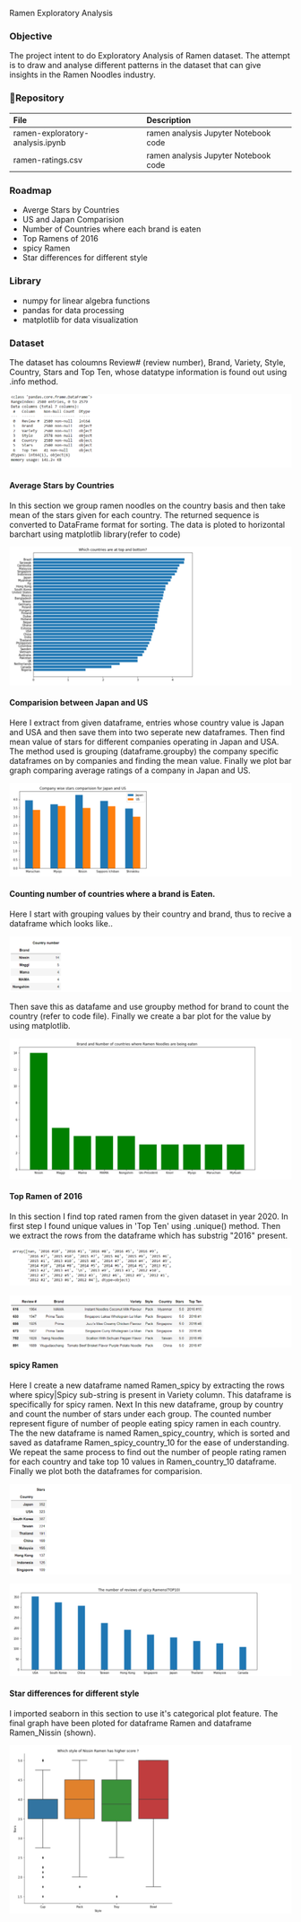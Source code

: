 Ramen Exploratory Analysis
### Objective
The project intent to do Exploratory Analysis of Ramen dataset. The attempt is to draw and analyse different patterns in the dataset that can give insights in the Ramen Noodles industry.

### 🔗Repository
| File     | Description                |
| :------- | :------------------------- |
| ramen-exploratory-analysis.ipynb | ramen analysis Jupyter Notebook code|
| ramen-ratings.csv | ramen analysis Jupyter Notebook code|

### Roadmap
- Averge Stars by Countries
- US and Japan Comparision
- Number of Countries where each brand is eaten
- Top Ramens of 2016
- spicy Ramen
- Star differences for different style 

### Library
- numpy for linear algebra functions
- pandas for data processing 
- matplotlib for data visualization

### Dataset
The dataset has coloumns Review# (review number), Brand, Variety, Style, Country, Stars and Top Ten, whose datatype information is found out using .info method. 

![](https://github.com/Shriyamkgp/ramen_analysis/blob/09d27a1de4fa57c65498cf0714b515dda3ed65e1/Media/2'.png)

#### Average Stars by Countries
In this section we group ramen noodles on the country basis and then take mean of the stars given for each country. The returned sequence is converted to DataFrame format for sorting.
The data is ploted to horizontal barchart using matplotlib library(refer to code)

![](https://github.com/Shriyamkgp/ramen_analysis/blob/09d27a1de4fa57c65498cf0714b515dda3ed65e1/Media/3'.png)


#### Comparision between Japan and US
Here I extract from given dataframe, entries whose country value is Japan and USA and then save them into two seperate new dataframes. Then find mean value of stars for different companies operating in Japan and USA. The method used is grouping (dataframe.groupby) the company specific dataframes on by companies and finding the mean value. Finally we plot bar graph comparing average ratings of a company in Japan and US. 

![](https://github.com/Shriyamkgp/ramen_analysis/blob/09d27a1de4fa57c65498cf0714b515dda3ed65e1/Media/5'.png)


#### Counting number of countries where a brand is Eaten.
Here I start with grouping values by their country and brand, thus to recive a dataframe which looks like..

![](https://github.com/Shriyamkgp/ramen_analysis/blob/6b6ef49b2e1c063b025cda25c8242e2f47b8a631/Media/5''.png)

Then save this as datafame and use groupby method for brand to count the country (refer to code file). Finally we create a bar plot for the value by using matplotlib.

![](https://github.com/Shriyamkgp/ramen_analysis/blob/09d27a1de4fa57c65498cf0714b515dda3ed65e1/Media/6.png)

#### Top Ramen of 2016
In this section I find top rated ramen from the given dataset in year 2020. In first step I found unique values in 'Top Ten' using .unique() method. Then we extract the rows from the dataframe which has substrig "2016" present. 

![](https://github.com/Shriyamkgp/ramen_analysis/blob/6b6ef49b2e1c063b025cda25c8242e2f47b8a631/Media/12.png)

![](https://github.com/Shriyamkgp/ramen_analysis/blob/6b6ef49b2e1c063b025cda25c8242e2f47b8a631/Media/13.png)

#### spicy Ramen
Here I create a new dataframe named Ramen_spicy by extracting the rows where spicy|Spicy sub-string is present in Variety column. This dataframe is specifically for spicy ramen. Next In this new dataframe, group by country and count the number of stars under each group. The counted number represent figure of number of people eating spicy ramen in each country. The the new dataframe is named Ramen_spicy_country, which is sorted and saved as dataframe Ramen_spicy_country_10 for the ease of understanding. We repeat the same process to find out the number of people rating ramen for each country and take top 10 values in Ramen_country_10 dataframe. Finally we plot both the dataframes for comparision.

![](https://github.com/Shriyamkgp/ramen_analysis/blob/6b6ef49b2e1c063b025cda25c8242e2f47b8a631/Media/14.png)

![](https://github.com/Shriyamkgp/ramen_analysis/blob/6b6ef49b2e1c063b025cda25c8242e2f47b8a631/Media/16.png)

#### Star differences for different style
I imported seaborn in this section to use it's categorical plot feature. The final graph have been ploted for dataframe Ramen and dataframe Ramen_Nissin (shown).

![](https://github.com/Shriyamkgp/ramen_analysis/blob/6b6ef49b2e1c063b025cda25c8242e2f47b8a631/Media/18.png)
